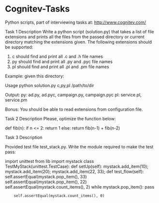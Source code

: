 # Cognitev-Tasks
Python scripts, part of interviewing tasks at: http://www.cognitev.com/

Task 1
Description
Write a python script (solution.py) that takes a list of file extensions and prints all the files from the
passed directory or current directory matching the extensions given.
The following extensions should be supported:
1. c should find and print all .c and .h file names
2. py should find and print all .py and .pyc file names
3. pl should find and print all .pl and .pm file names

Example:
given this directory:


Usage
python solution.py c,py,pl /path/to/dir

Output:
py: ad.py, ad.pyc, campaign.py, campaign.pyc
pl: service.pl, service.pm

Bonus: You should be able to read extensions from configuration file.



Task 2
Description
Please, optimize the function below:

def fib(n):
  if n <= 2:
    return 1
  else:
    return fib(n-1) + fib(n-2)
    
Task 3
Description

Provided test file test_stack.py. Write the module required to make the test pass:

import unittest
from lib import mystack
class TestMyStack(unittest.TestCase):
	def setUp(self):
		mystack.add_item(10);
 		mystack.add_item(20);
 		mystack.add_item(22, 33);
 	def test_flow(self):
 		self.assertEqual(mystack.pop_item(), 33)
 		self.assertEqual(mystack.pop_item(), 22)
 		self.assertEqual(mystack.count_items(), 2)
 		while mystack.pop_item(): pass
		
 		self.assertEqual(mystack.count_items(), 0)
